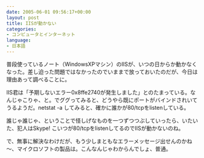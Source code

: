 ```yaml
---
date: 2005-06-01 09:56:17+00:00
layout: post
title: IISが動かない
categories:
- コンピュータとインターネット
language:
- 日本語
---
```


普段使っているノート（WindowsXPマシン）のIISが、いつの日からか動かなくなった。差し迫った問題ではなかったのでいままで放っておいたのだが、今日は理由あって調べることに。

IIS君は「予期しないエラー0x8ffe2740が発生しました」とのたまっている。なんじゃこりゃ、と。でググってみると、どうやら既にポートがバインドされいてうるようだ。netstat -a してみると、確かに誰かが80/tcpをlistenしている。

誰じゃ誰じゃ、ということで怪しげなものを一つずつつぶしていったら、いたいた、犯人はSkype! こいつが80/tcpをlistenしてるのでIISが動かないのね。

で、無事に解決なわけだが、もう少しまともなエラーメッセージ出せんのかね～、マイクロソフトの製品は。こんなんじゃわからんでしょ、普通。
